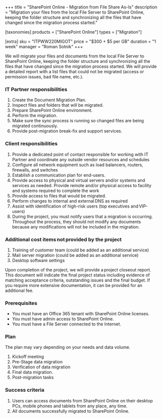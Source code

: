 +++
title = "SharePoint Online - Migration from File Share As-Is"
description = "Migration your files from the local File Server to SharePoint Online, keeping the folder structure and synchronizing all the files that have changed since the migration process started."

[taxonomies]
products = ["SharePoint Online"]
types = ["Migration"]

[extra]
sku = "ITPWW220MIGOT"
price = "$300 + $5 per GB"
duration = "1 week"
manager = "Roman Sotnik"
+++

We will migrate your files and documents from the local File Server to
SharePoint Online, keeping the folder structure and synchronizing all
the files that have changed since the migration process started. We will
provide a detailed report with a list files that could not be migrated
(access or permission issues, bad file name, etc.).

### IT Partner responsibilities

1.  Create the Document Migration Plan.
2.  Inspect files and folders that will be migrated.
3.  Prepare SharePoint Online environment.
4.  Perform the migration.
5.  Make sure the sync process is running so changed files are being
    migrated continuously.
6.  Provide post-migration break-fix and support services.

### Client responsibilities

1.  Provide a dedicated point of contact responsible for working with IT
    Partner and coordinate any outside vendor resources and schedules
2.  Configure all network equipment such as load balancers, routers,
    firewalls, and switches
3.  Establish a communication plan for end-users.
4.  Provide access to physical and virtual servers and/or systems and
    services as needed. Provide remote and/or physical access to
    facility and systems required to complete the work
5.  Provide access to files that would be migrated.
6.  Perform changes to internal and external DNS as required
7.  Assist with identification of high-risk users (top executives
    and VIP-users)
8.  During the project, you must notify users that a migration is
    occurring. Throughout the process, they should not modify any
    documents because any modifications will not be included in the
    migration.

### Additional cost items not provided by the project

1.  Training of customer team (could be added as an additional service)
2.  Mail server migration (could be added as an additional service)
3.  Desktop software settings

Upon completion of the project, we will provide a project closeout
report. This document will indicate the final project status including
evidence of matching acceptance criteria, outstanding issues and the
final budget. If you require more extensive documentation, it can be
provided for an additional fee. 

### Prerequisites

-   You must have an Office 365 tenant with SharePoint Online licenses.
-   You must have admin access to SharePoint Online.
-   You must have a File Server connected to the Internet.

### Plan

The plan may vary depending on your needs and data volume.

1.  Kickoff meeting
2.  Pre-Stage data migration
3.  Verification of data migration
4.  Final data migration.
5.  Post-migration tasks

### Success criteria

1.  Users can access documents from SharePoint Online on their desktop
    PCs, mobile phones and tablets from any place, any time.
2.  All documents successfully migrated to SharePoint Online.